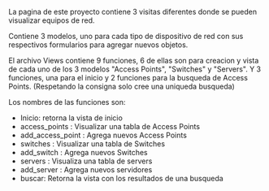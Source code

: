 La pagina de este proyecto contiene 3 visitas diferentes donde se pueden visualizar equipos de red.

Contiene 3 modelos, uno para cada tipo de dispositivo de red con sus respectivos formularios para agregar nuevos objetos. 

El archivo Views contiene 9 funciones, 6 de ellas son para creacion y vista de cada uno de los 3 modelos "Access Points", "Switches" y "Servers". Y 3 funciones, una para el inicio y 2 funciones para la busqueda de Access Points. (Respetando la consigna solo cree una uniqueda busqueda)

Los nombres de las funciones son:

- Inicio: retorna la vista de inicio
- access_points : Visualizar una tabla de Access Points
- add_access_point : Agrega nuevos Access Points 
- switches : Visualizar una tabla de Switches
- add_switch : Agrega nuevos Switches
- servers : Visualiza una tabla de servers
- add_server : Agrega nuevos servidores
- buscar: Retorna la vista con los resultados de una busqueda